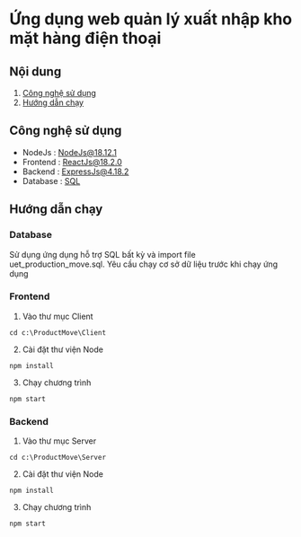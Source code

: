# Ứng dụng web quản lý xuất nhập kho mặt hàng điện thoại

## Nội dung
1. [Công nghệ sử dụng](#tech)
2. [Hướng dẫn chạy](#run)

<a name="tech"></a>
## Công nghệ sử dụng
* NodeJs : [NodeJs@18.12.1](https://nodejs.org/en/download)
* Frontend : [ReactJs@18.2.0](https://reactjs.org/)
* Backend : [ExpressJs@4.18.2](https://expressjs.com/)
* Database : [SQL](https://www.apachefriends.org/download.html)

<a name="run"></a>
## Hướng dẫn chạy
### Database
Sử dụng ứng dụng hỗ trợ SQL bất kỳ và import file uet_production_move.sql. Yêu cầu chạy cơ sở dữ liệu trước khi chạy ứng dụng

### Frontend

1. Vào thư mục Client
```
cd c:\ProductMove\Client
```

2. Cài đặt thư viện Node
```
npm install
```

3. Chạy chương trình
```
npm start
```

### Backend

1. Vào thư mục Server
```
cd c:\ProductMove\Server
```

2. Cài đặt thư viện Node
```
npm install
```

3. Chạy chương trình
```
npm start
```
